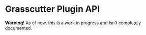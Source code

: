# Grasscutter Plugin API
**Warning!** As of now, this is a work in progress and isn't completely documented.